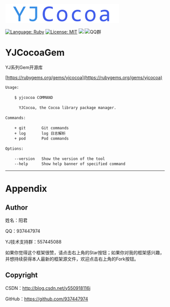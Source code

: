 ![](https://raw.githubusercontent.com/937447974/Blog/master/Resources/2016110201.png)

[![Language: Ruby](https://img.shields.io/badge/language-Ruby-orange.svg?style=flat)](https://www.ruby-lang.org/zh_cn/) 
[![License: MIT](https://img.shields.io/badge/license-MIT-blue.svg?style=flat)](https://github.com/937447974/YJCocoaGem/blob/master/LICENSE) 
[![](https://img.shields.io/badge/gem-18.07.17-orange.svg?style=flat)](https://rubygems.org/gems/yjcocoa) 
![QQ群](https://img.shields.io/badge/QQ群-557445088-blue.svg?style=flat)

# YJCocoaGem

YJ系列Gem开源库

[https://rubygems.org/gems/yjcocoa](https://rubygems.org/gems/yjcocoa)

```
Usage:

    $ yjcocoa COMMAND

      YJCocoa, the Cocoa library package manager.

Commands:

    + git       Git commands
    + log       log 日志解析
    + pod       Pod commands

Options:

    --version   Show the version of the tool
    --help      Show help banner of specified command
```

----------

# <a id="Appendix">Appendix

## Author

姓名：阳君

QQ：937447974

YJ技术支持群：557445088

如果你觉得这个框架很赞，请点击右上角的Star按钮；如果你对我的框架感兴趣，并想持续获得本人最新的框架源文件，欢迎点击右上角的Fork按钮。

## Copyright

CSDN：http://blog.csdn.net/y550918116j

GitHub：https://github.com/937447974